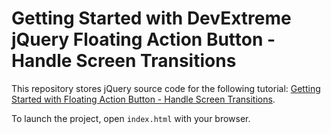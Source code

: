 # Getting Started with DevExtreme jQuery Floating Action Button - Handle Screen Transitions

This repository stores jQuery source code for the following tutorial: [Getting Started with Floating Action Button - Handle Screen Transitions](https://js.devexpress.com/Documentation/Guide/UI_Components/Floating_Action_Button/Getting_Started_with_Floating_Action_Button/#Handle_Screen_Transitions).

To launch the project, open `index.html` with your browser.